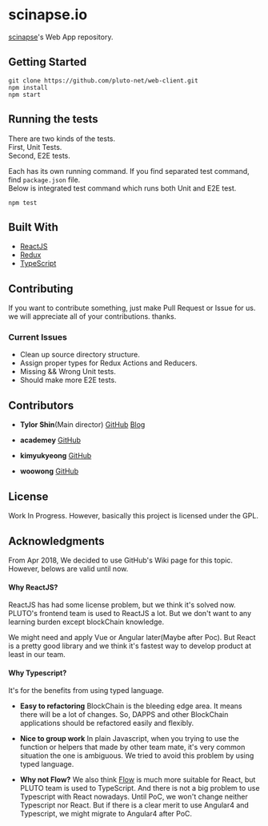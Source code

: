 # scinapse.io
[scinapse](https://scinapse.io)'s Web App repository.  

## Getting Started
```
git clone https://github.com/pluto-net/web-client.git
npm install
npm start
```

## Running the tests
There are two kinds of the tests.  
First, Unit Tests.  
Second, E2E tests.  

Each has its own running command. If you find separated test command, find `package.json`  file.  
Below is integrated test command which runs both Unit and E2E test.  
```
npm test
```

## Built With
* [ReactJS](https://reactjs.org/)
* [Redux](http://redux.js.org/)
* [TypeScript](http://www.typescriptlang.org/)

## Contributing
If you want to contribute something, just make Pull Request or Issue for us.
we will appreciate all of your contributions. thanks.

### Current Issues
* Clean up source directory structure.
* Assign proper types for Redux Actions and Reducers.
* Missing && Wrong Unit tests.
* Should make more E2E tests.

## Contributors
* **Tylor Shin**(Main director) [GitHub](https://github.com/TylorShin) [Blog](https://tylorsh.in)

* **academey** [GitHub](https://github.com/academey)
* **kimyukyeong** [GitHub](https://github.com/kimyukyeong)
* **woowong** [GitHub](https://github.com/woowong)

## License
Work In Progress.
However, basically this project is licensed under the GPL.

## Acknowledgments

From Apr 2018, We decided to use GitHub's Wiki page for this topic.  
However, belows are valid until now.  

#### Why ReactJS?
ReactJS has had some license problem, but we think it's solved now.
PLUTO's frontend team is used to ReactJS a lot.
But we don't want to any learning burden except blockChain knowledge.

We might need and apply Vue or Angular later(Maybe after Poc).
But React is a pretty good library and we think it's fastest way to develop product at least in our team.

#### Why Typescript?

It's for the benefits from using typed language.

* **Easy to refactoring**
  BlockChain is the bleeding edge area. It means there will be a lot of changes.
  So, DAPPS and other BlockChain applications should be refactored easily and flexibly.

* **Nice to group work**
  In plain Javascript, when you trying to use the function or helpers that made by other team mate, it's very common situation the one is ambiguous.
  We tried to avoid this problem by using typed language.

* **Why not Flow?**
  We also think [Flow](https://github.com/facebook/flow) is much more suitable for React, but PLUTO team is used to TypeScript. And there is not a big problem to use Typescript with React nowadays.
  Until PoC, we won't change neither Typescript nor React.
  But if there is a clear merit to use Angular4 and Typescript, we might migrate to Angular4 after PoC.
